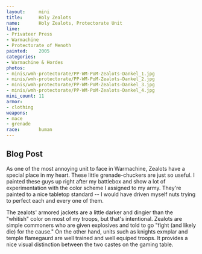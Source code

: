 ```yaml
---
layout:     mini
title:      Holy Zealots
name:       Holy Zealots, Protectorate Unit
line:       
- Privateer Press
- Warmachine
- Protectorate of Menoth
painted:    2005
categories:
- Warmachine & Hordes
photos:
- minis/wmh-protectorate/PP-WM-PoM-Zealots-Dankel_1.jpg
- minis/wmh-protectorate/PP-WM-PoM-Zealots-Dankel_2.jpg
- minis/wmh-protectorate/PP-WM-PoM-Zealots-Dankel_3.jpg
- minis/wmh-protectorate/PP-WM-PoM-Zealots-Dankel_4.jpg
mini_count: 11
armor:      
- clothing
weapons:    
- mace
- grenade
race:       human
---
```


## Blog Post
As one of the most annoying unit to face in Warmachine, Zealots have a special place in my heart. These little grenade-chuckers are just so useful. I painted these guys up right after my battlebox and show a lot of experimentation with the color scheme I assigned to my army. They're painted to a nice tabletop standard -- I would have driven myself nuts trying to perfect each and every one of them.   
 
The zealots' armored jackets are a little darker and dingier than the "whitish" color on most of my troops, but that's intentional. Zealots are simple commoners who are given explosives and told to go "fight (and likely die) for the cause." On the other hand, units such as knights exmplar and temple flamegaurd are well trained and well equiped troops. It provides a nice visual distinction between the two castes on the gaming table.